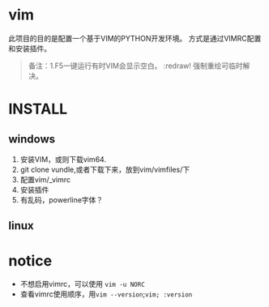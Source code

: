 # vim
此项目的目的是配置一个基于VIM的PYTHON开发环境。
方式是通过VIMRC配置和安装插件。

>备注：1.F5一键运行有时VIM会显示空白。 :redraw! 强制重绘可临时解决。
# INSTALL
## windows
1. 安装VIM，或则下载vim64.
2. git clone vundle,或者下载下来，放到vim/vimfiles/下
3. 配置vim/_vimrc 
4. 安装插件
5. 有乱码，powerline字体？
## linux

# notice
- 不想启用vimrc，可以使用 `vim -u NORC`
- 查看vimrc使用顺序，用`vim --version`;`vim; :version`
